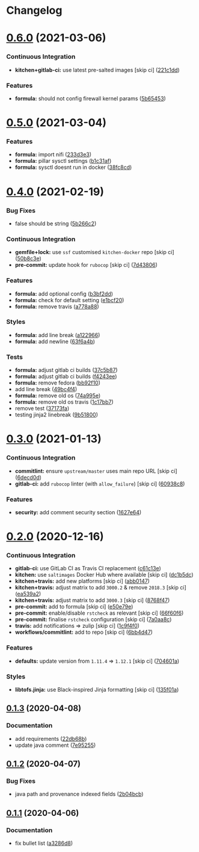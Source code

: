 # Changelog

# [0.6.0](https://github.com/saltstack-formulas/nifi-formula/compare/v0.5.0...v0.6.0) (2021-03-06)


### Continuous Integration

* **kitchen+gitlab-ci:** use latest pre-salted images [skip ci] ([221c1dd](https://github.com/saltstack-formulas/nifi-formula/commit/221c1ddcb88f81ccfe5ca1870922e7c7fed03a80))


### Features

* **formula:** should not config firewall kernel params ([5b65453](https://github.com/saltstack-formulas/nifi-formula/commit/5b6545394978cae06276010168288133cfc0ff8d))

# [0.5.0](https://github.com/saltstack-formulas/nifi-formula/compare/v0.4.0...v0.5.0) (2021-03-04)


### Features

* **formula:** import nifi ([233d3e3](https://github.com/saltstack-formulas/nifi-formula/commit/233d3e36b985a0a824c2320c2364b3d9e89f9b38))
* **formula:** pillar sysctl settings ([b1c31af](https://github.com/saltstack-formulas/nifi-formula/commit/b1c31afa8d05adfb8941b3d46c76d9d6bedfe7ff))
* **formula:** sysctl doesnt run in docker ([38fc8cd](https://github.com/saltstack-formulas/nifi-formula/commit/38fc8cd9f879f57ec1ae44ed71c9557c2d8c7d7c))

# [0.4.0](https://github.com/saltstack-formulas/nifi-formula/compare/v0.3.0...v0.4.0) (2021-02-19)


### Bug Fixes

* false should be string ([5b266c2](https://github.com/saltstack-formulas/nifi-formula/commit/5b266c2d7a28fdeb16537dcf4fbac7ce7f05a016))


### Continuous Integration

* **gemfile+lock:** use `ssf` customised `kitchen-docker` repo [skip ci] ([50b8c3e](https://github.com/saltstack-formulas/nifi-formula/commit/50b8c3ea0f4c1428334b27fe07210207f34acb0a))
* **pre-commit:** update hook for `rubocop` [skip ci] ([7d43806](https://github.com/saltstack-formulas/nifi-formula/commit/7d43806e2dbb4c547119c050b61188ef824515af))


### Features

* **formula:** add optional config ([b3bf2dd](https://github.com/saltstack-formulas/nifi-formula/commit/b3bf2dd16773ee717576043c4bf4ae01cbff870c))
* **formula:** check for default setting ([e1bcf20](https://github.com/saltstack-formulas/nifi-formula/commit/e1bcf20fab165905921031206035059a5b8c2ce2))
* **formula:** remove travis ([a778a88](https://github.com/saltstack-formulas/nifi-formula/commit/a778a8842f5915d34b0f03dda2c97420f2924dfa))


### Styles

* **formula:** add line break ([a122966](https://github.com/saltstack-formulas/nifi-formula/commit/a12296657caf962a736d08341552b78675f9681c))
* **formula:** add newline ([63f6a4b](https://github.com/saltstack-formulas/nifi-formula/commit/63f6a4b056c16516a00595f434c39d2895d9a4ac))


### Tests

* **formula:** adjust gitlab ci builds ([37c5b87](https://github.com/saltstack-formulas/nifi-formula/commit/37c5b874fef1678005950247814276d82fc7c6a9))
* **formula:** adjust gitlab ci builds ([f4243ee](https://github.com/saltstack-formulas/nifi-formula/commit/f4243eed29ee07f5b0e3586084f2ef206c582362))
* **formula:** remove fedora ([bb92f10](https://github.com/saltstack-formulas/nifi-formula/commit/bb92f10eabe0b046a0d75d53dceb4d84f91dd5fb))
* add line break ([49bc4f4](https://github.com/saltstack-formulas/nifi-formula/commit/49bc4f4cdc1c82a58ead476bb919999f814697f9))
* **formula:** remove old os ([74a995e](https://github.com/saltstack-formulas/nifi-formula/commit/74a995ef2d98e2a5ae554ebd39e782ffa0b83569))
* **formula:** remove old os travis ([1c17bb7](https://github.com/saltstack-formulas/nifi-formula/commit/1c17bb73b6c9b0083ab17847843287b49679eafc))
* remove test ([37173fa](https://github.com/saltstack-formulas/nifi-formula/commit/37173faa07f49d8a2466d56d60671a5c05a4b4f5))
* testing jinja2 linebreak ([9b51800](https://github.com/saltstack-formulas/nifi-formula/commit/9b51800a107101dff72838d921fbd4c6c2a2064f))

# [0.3.0](https://github.com/saltstack-formulas/nifi-formula/compare/v0.2.0...v0.3.0) (2021-01-13)


### Continuous Integration

* **commitlint:** ensure `upstream/master` uses main repo URL [skip ci] ([6decd0d](https://github.com/saltstack-formulas/nifi-formula/commit/6decd0d595a0fd7a4acd60c8e0391af1d13ae0cc))
* **gitlab-ci:** add `rubocop` linter (with `allow_failure`) [skip ci] ([60938c8](https://github.com/saltstack-formulas/nifi-formula/commit/60938c8ef91018ffa6053f91f0be0b88ff4c922e))


### Features

* **security:** add comment security section ([1627e64](https://github.com/saltstack-formulas/nifi-formula/commit/1627e647555a27456eb92e3ed512d70b0bd4d772))

# [0.2.0](https://github.com/saltstack-formulas/nifi-formula/compare/v0.1.3...v0.2.0) (2020-12-16)


### Continuous Integration

* **gitlab-ci:** use GitLab CI as Travis CI replacement ([c61c13e](https://github.com/saltstack-formulas/nifi-formula/commit/c61c13e6d1e7a1be6a6301741a6520c8305f9283))
* **kitchen:** use `saltimages` Docker Hub where available [skip ci] ([dc1b5dc](https://github.com/saltstack-formulas/nifi-formula/commit/dc1b5dcbf9c8388c5f19a2d0a096537bfa8407b3))
* **kitchen+travis:** add new platforms [skip ci] ([abb0147](https://github.com/saltstack-formulas/nifi-formula/commit/abb0147c69384bb39936347d8c1a39203fe1a5df))
* **kitchen+travis:** adjust matrix to add `3000.2` & remove `2018.3` [skip ci] ([ea539a2](https://github.com/saltstack-formulas/nifi-formula/commit/ea539a2535f952769bed390ebce5796ac1189208))
* **kitchen+travis:** adjust matrix to add `3000.3` [skip ci] ([8768f47](https://github.com/saltstack-formulas/nifi-formula/commit/8768f474a89df4612942c6deefb325bd2e87f24c))
* **pre-commit:** add to formula [skip ci] ([e50e79e](https://github.com/saltstack-formulas/nifi-formula/commit/e50e79eb2c963c5012d4b3606fc9b7879206e0b4))
* **pre-commit:** enable/disable `rstcheck` as relevant [skip ci] ([66f60f6](https://github.com/saltstack-formulas/nifi-formula/commit/66f60f64247afc85ec3c19c0aac59a189e9c8a7e))
* **pre-commit:** finalise `rstcheck` configuration [skip ci] ([7a0aa8c](https://github.com/saltstack-formulas/nifi-formula/commit/7a0aa8c4e604531957d9a2790430bff22682a613))
* **travis:** add notifications => zulip [skip ci] ([1c9f4f0](https://github.com/saltstack-formulas/nifi-formula/commit/1c9f4f0b937864dda99724f4be7a7deb8a4b42e0))
* **workflows/commitlint:** add to repo [skip ci] ([6bb4d47](https://github.com/saltstack-formulas/nifi-formula/commit/6bb4d472b052dd1910853572dd55fab3efe850a2))


### Features

* **defaults:** update version from `1.11.4` => `1.12.1` [skip ci] ([704601a](https://github.com/saltstack-formulas/nifi-formula/commit/704601a5bdb8c00d4cb15e830cbd6a2b5d42d47e))


### Styles

* **libtofs.jinja:** use Black-inspired Jinja formatting [skip ci] ([135f01a](https://github.com/saltstack-formulas/nifi-formula/commit/135f01a377587f347713d026f3c58538327a245f))

## [0.1.3](https://github.com/saltstack-formulas/nifi-formula/compare/v0.1.2...v0.1.3) (2020-04-08)


### Documentation

* add requirements ([22db68b](https://github.com/saltstack-formulas/nifi-formula/commit/22db68b1bcc9de3d52ca673a073ed4776c6d8c7c))
* update java comment ([7e95255](https://github.com/saltstack-formulas/nifi-formula/commit/7e952554b917ffdf6d8bc3a25b806c3b1c4e74b8))

## [0.1.2](https://github.com/saltstack-formulas/nifi-formula/compare/v0.1.1...v0.1.2) (2020-04-07)


### Bug Fixes

* java path and provenance indexed fields ([2b04bcb](https://github.com/saltstack-formulas/nifi-formula/commit/2b04bcb6ea21454de13d0effe2ac98850c828584))

## [0.1.1](https://github.com/saltstack-formulas/nifi-formula/compare/v0.1.0...v0.1.1) (2020-04-06)


### Documentation

* fix bullet list ([a3286d8](https://github.com/saltstack-formulas/nifi-formula/commit/a3286d81e06c8f36af99c4c1afa33109d30f1bc6))
